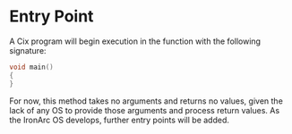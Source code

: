 # Entry Point

A Cix program will begin execution in the function with the following signature:

```c
void main()
{
}
```

For now, this method takes no arguments and returns no values, given the lack of any OS to provide those arguments and process return values. As the IronArc OS develops, further entry points will be added.